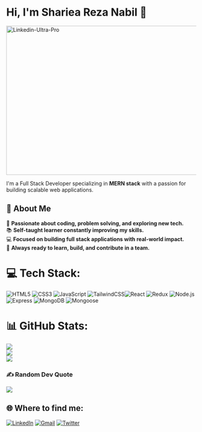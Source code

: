 # Hi, I'm Shariea Reza Nabil 👋
<img width="1584" height="396" alt="Linkedin-Ultra-Pro" src="https://github.com/user-attachments/assets/555c0278-6a35-422a-ad4b-06278ac187d5" />

I'm a Full Stack Developer specializing in **MERN stack** with a passion for building scalable web applications.
## 🚀 About Me
🚀 **Passionate about coding, problem solving, and exploring new tech.**  
📚 **Self-taught learner constantly improving my skills.**  
💻 **Focused on building full stack applications with real-world impact.**  
🤝 **Always ready to learn, build, and contribute in a team.**

# 💻 Tech Stack:
![HTML5](https://img.shields.io/badge/html5-%23E34F26.svg?style=for-the-badge&logo=html5&logoColor=white) ![CSS3](https://img.shields.io/badge/css3-%231572B6.svg?style=for-the-badge&logo=css3&logoColor=white) ![JavaScript](https://img.shields.io/badge/javascript-%23323330.svg?style=for-the-badge&logo=javascript&logoColor=%23F7DF1E) ![TailwindCSS](https://img.shields.io/badge/tailwindcss-%2338B2AC.svg?style=for-the-badge&logo=tailwind-css&logoColor=white)![React](https://img.shields.io/badge/React-20232A?style=for-the-badge&logo=react&logoColor=61DAFB)
![Redux](https://img.shields.io/badge/Redux-764ABC?style=for-the-badge&logo=redux&logoColor=white)
![Node.js](https://img.shields.io/badge/Node.js-339933?style=for-the-badge&logo=nodedotjs&logoColor=white)
![Express](https://img.shields.io/badge/Express.js-000000?style=for-the-badge&logo=express&logoColor=white)
![MongoDB](https://img.shields.io/badge/MongoDB-47A248?style=for-the-badge&logo=mongodb&logoColor=white)
![Mongoose](https://img.shields.io/badge/Mongoose-880000?style=for-the-badge&logo=mongoose&logoColor=white)

# 📊 GitHub Stats:
![](https://github-readme-stats.vercel.app/api?username=Nabil593&theme=dark&hide_border=false&include_all_commits=true&count_private=false)<br/>
![](https://nirzak-streak-stats.vercel.app/?user=Nabil593&theme=dark&hide_border=false)<br/>
![](https://github-readme-stats.vercel.app/api/top-langs/?username=Nabil593&theme=dark&hide_border=false&include_all_commits=true&count_private=false&layout=compact)

### ✍️ Random Dev Quote
![](https://quotes-github-readme.vercel.app/api?type=horizontal&theme=radical)

## 🌐 Where to find me:
[![LinkedIn](https://img.shields.io/badge/LinkedIn-%230077B5.svg?logo=linkedin&logoColor=white&style=flat)](https://linkedin.com/in/shariea-reza-nabil-99462436a) 
[![Gmail](https://img.shields.io/badge/Email-D14836?logo=gmail&logoColor=white&style=flat)](https://mail.google.com/mail/?view=cm&to=nabilreza183@gmail.com)
[![Twitter](https://img.shields.io/badge/Twitter-1DA1F2?logo=twitter&logoColor=white&style=flat)](https://x.com/Nabilreza183)
<!-- Proudly created with GPRM ( https://gprm.itsvg.in ) -->
